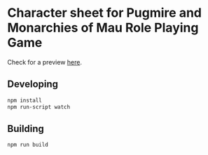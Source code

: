 # Character sheet for Pugmire and Monarchies of Mau Role Playing Game


Check for a preview [here](preview.png).



## Developing

```sh
npm install
npm run-script watch
```

## Building

```sh
npm run build
```

